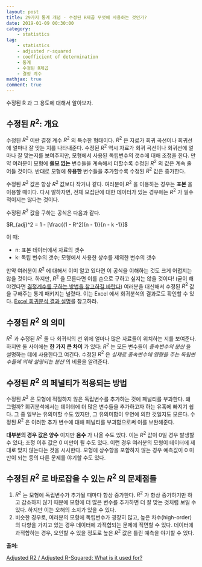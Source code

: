 ```yaml
---
layout: post
title: 29가지 통계 개념 - 수정된 R제곱 무엇에 사용하는 것인가?
date: 2019-01-09 00:30:00
category:
    - statistics
tag:
    - statistics
    - adjusted r-squared
    - coefficient of determination
    - 통계
    - 수정된 R제곱
    - 결정 계수
mathjax: true
comment: true
---
```


수정된 R 과 그 용도에 대해서 알아보자.

## 수정된 $R^2$: 개요

수정된 $R^2$ 이란 결정 계수 $R^2$ 의 특수한 형태이다.
$R^2$ 은 자료가 회귀 곡선이나 회귀선에 얼마나 잘 맞는 지를 나타내준다.
수정된 $R^2$ 역시 자료가 회귀 곡선이나 회귀선에 얼마나 잘 맞는지를 보여주지만,
모형에서 사용된 독립변수의 갯수에 대해 조정을 한다.
만약 여러분이 모형에 **쓸모 없는** 변수들을 계속해서 더할수록 수정된 $R^2$ 의 값은 계속 줄어들 것이다.
반대로 모형에 **유용한** 변수들을 추가할수록 수정된 $R^2$ 값은 증가한다.

수정된 $R^2$ 값은 항상 $R^2$ 값보다 작거나 같다.
여러분이 $R^2$ 을 이용하는 경우는 **표본** 을 이용할 때이다.
다시 말하자면, 전체 모집단에 대한 데이터가 있는 경우에는 $R^2$ 가 필수적이지는 않다는 것이다.

수정된 $R^2$ 값을 구하는 공식은 다음과 같다.

$R_{adj}^2 = 1 - [\frac{(1 - R^2)(n - 1)}{n - k -1}]$

이 때:

* n: 표본 데이터에서 자료의 갯수
* k: 독립 변수의 갯수; 모형에서 사용한 상수를 제외한 변수의 갯수

만약 여러분이 $R^2$ 에 대해서 이미 알고 있다면 이 공식을 이해하는 것도 크게 어렵지는 않을 것이다.
하지만, $R^2$ 을 모른다면 이를 손으로 구하고 싶지는 않을 것이다!
(굳이 해야겠다면 [결정계수를 구하는 방법을 참고하길 바란다](https://www.statisticshowto.datasciencecentral.com/probability-and-statistics/coefficient-of-determination-r-squared/))
여러분을 대신해서 수정된 $R^2$ 값을 구해주는 통계 패키지는 널렸다. 이는 Excel 에서 회귀분석의 결과로도 확인할 수 있다.
[Excel 회귀분석 결과 설명](https://www.statisticshowto.datasciencecentral.com/excel-regression-analysis-output-explained/)를 참고하라.

## 수정된 $R^2$ 의 의미

$R^2$ 과 수정된 $R^2$ 둘 다 회귀식의 선 위에 얼마나 많은 자료들이 위치하는 지를 보여준다.
하지만 둘 사이에는 **한 가지 큰 차이** 가 있다:
$R^2$ 는 모든 변수들이 *종속변수의 분산* 을 설명하는 데에 사용한다고 여긴다.
수정된 $R^2$ 은 *실제로 종속변수에 영향을 주는 독립변수들에 의해 설명되는 분산* 의 비율을 알려준다.

## 수정된 $R^2$ 의 페널티가 적용되는 방법

수정된 $R^2$ 은 모형에 적절하지 않은 독립변수를 추가하는 것에 페널티를 부과한다.
왜 그럴까?
회귀분석에서는 데이터에 더 많은 변수들을 추가하고자 하는 유혹에 빠지기 쉽다.
그 중 일부는 유의미할 수도 있지만, 그 유의미함이 우연에 의한 것일지도 모른다.
수정된 $R^2$ 은 이러한 추가 변수에 대해 페널티를 부과함으로써 이를 보완해준다.

**대부분의 경우 값은 양수** 이지만 **음수** 가 나올 수도 있다.
이는 $R^2$ 값이 0일 경우 발생할 수 있다; 조정 이후 값은 0 미만이 될 수도 있다.
이런 경우 여러분의 모형이 데이터에 제대로 맞지 않는다는 것을 시사한다.
모형에 상수항을 포함하지 않는 경우 예측값이 0 미만이 되는 등의 다른 문제를 야기할 수도 있다.

## 수정된 $R^2$ 로 바로잡을 수 있는 $R^2$ 의 문제점들

1. $R^2$ 는 모형에 독립변수가 추가될 때마다 항상 증가한다. 
$R^2$ 가 항상 증가하기만 하고 감소하지 않기 때문에 모형에 더 많은 변수를 추가하면
더 잘 맞는 것처럼 보일 수 있다.
하지만 이는 오해의 소지가 있을 수 있다.
2. 비슷한 경우로, 여러분의 모형에 독립변수가 굉장히 많고, 높은 차수(high-order)의 다항을 가지고 있는 경우
데이터에 과적합되는 문제에 직면할 수 있다.
데이터에 과적합하는 경우, 오인할 수 있을 정도로 높은 $R^2$ 값은 틀린 예측을 야기할 수 있다.

**출처:**

[Adjusted R2 / Adjusted R-Squared: What is it used for?](https://www.statisticshowto.datasciencecentral.com/adjusted-r2/)
